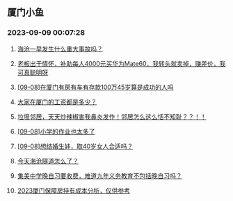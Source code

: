 ## 厦门小鱼 
### 2023-09-09 00:07:28

1. [海沧一早发生什么重大事故吗？](http://bbs.xmfish.com/read-htm-tid-18068177.html)

2. [老板出于情怀，补助每人4000元买华为Mate60，我转头就卖掉，赚差价，我可真聪明呀](http://bbs.xmfish.com/read-htm-tid-18068186.html)

3. [[09-08]在厦门有房有车有存款100万45岁算是成功的人吗](http://bbs.xmfish.com/read-htm-tid-18068254.html)

4. [大家在厦门的工资都是多少？](http://bbs.xmfish.com/read-htm-tid-18068309.html)

5. [垃圾邻居，天天炒辣椒害我鼻炎发作！邻居怎么这么恬不知耻？？！！](http://bbs.xmfish.com/read-htm-tid-18068195.html)

6. [[09-08]小学的作业也太多了](http://bbs.xmfish.com/read-htm-tid-18068217.html)

7. [[09-08]想结婚生娃，取40岁女人合适吗？](http://bbs.xmfish.com/read-htm-tid-18068364.html)

8. [今天海沧隧道怎么了？](http://bbs.xmfish.com/read-htm-tid-18068192.html)

9. [集美中学晚自习要收费，难道九年义务教育不包括晚自习吗？](http://bbs.xmfish.com/read-htm-tid-18068426.html)

10. [2023厦门保障房持有成本分析，仅供参考](http://bbs.xmfish.com/read-htm-tid-18068446.html)

